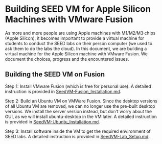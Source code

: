 # Building SEED VM for Apple Silicon Machines with VMware Fusion

As more and more people are using Apple machines with M1/M2/M3 chips (Apple Silicon), it becomes important to provide a virtual machine for students to conduct the SEED labs on their person computer (we used to ask them to do the labs the cloud). In this document, we are building 
a virtual machine for the Apple Silicon machine with VMware Fusion.  We document the choices, progress and the encountered issues.

## Building the SEED VM on Fusion

Step 1: Install VMware Fusion (which is free for personal use). A detailed instruction is provided in [SeedVM-Fusion_Installation.md](./seedvm-arm64-fusion-installation.md).

Step 2: Build an Ubuntu VM on VMWare Fusion. 
Since the desktop versions of all Ubuntu VM are removed, we can no longer use the pre-built desktop versions. We install the server version instead, but don't worry about the GUI, as we will install ubuntu-desktop in the VM later. A detailed instruction is provided in [SeedVM-Ubuntu_Installation.md](./seedvm-arm64-ubuntu-installation.md).

Step 3: Install software inside the VM to get the required environment of SEED labs. A detailed instruction is provided in [SeedVM-Lab_Setup.md](./seedvm-lab-setup.md).
